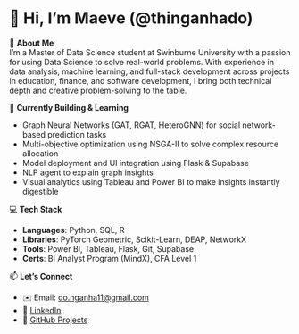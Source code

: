 # 👋 Hi, I’m Maeve (@thinganhado)

👀 **About Me**  
I’m a Master of Data Science student at Swinburne University with a passion for using Data Science to solve real-world problems. With experience in data analysis, machine learning, and full-stack development across projects in education, finance, and software development, I bring both technical depth and creative problem-solving to the table. 

🌱 **Currently Building & Learning**
- Graph Neural Networks (GAT, RGAT, HeteroGNN) for social network-based prediction tasks  
- Multi-objective optimization using NSGA-II to solve complex resource allocation  
- Model deployment and UI integration using Flask & Supabase  
- NLP agent to explain graph insights
- Visual analytics using Tableau and Power BI to make insights instantly digestible  

💻 **Tech Stack**
- **Languages**: Python, SQL, R  
- **Libraries**: PyTorch Geometric, Scikit-Learn, DEAP, NetworkX  
- **Tools**: Power BI, Tableau, Flask, Git, Supabase  
- **Certs**: BI Analyst Program (MindX), CFA Level 1

📫 **Let’s Connect**  
- ✉️ Email: do.nganha11@gmail.com  
- 💼 [LinkedIn](https://www.linkedin.com/in/donganha11/)  
- 🧠 [GitHub Projects](https://github.com/thinganhado)
